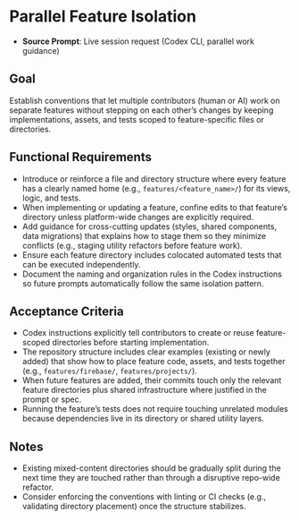 # Parallel Feature Isolation

- **Source Prompt**: Live session request (Codex CLI, parallel work guidance)

## Goal
Establish conventions that let multiple contributors (human or AI) work on separate features without stepping on each other’s changes by keeping implementations, assets, and tests scoped to feature-specific files or directories.

## Functional Requirements
- Introduce or reinforce a file and directory structure where every feature has a clearly named home (e.g., `features/<feature_name>/`) for its views, logic, and tests.
- When implementing or updating a feature, confine edits to that feature’s directory unless platform-wide changes are explicitly required.
- Add guidance for cross-cutting updates (styles, shared components, data migrations) that explains how to stage them so they minimize conflicts (e.g., staging utility refactors before feature work).
- Ensure each feature directory includes colocated automated tests that can be executed independently.
- Document the naming and organization rules in the Codex instructions so future prompts automatically follow the same isolation pattern.

## Acceptance Criteria
- Codex instructions explicitly tell contributors to create or reuse feature-scoped directories before starting implementation.
- The repository structure includes clear examples (existing or newly added) that show how to place feature code, assets, and tests together (e.g., `features/firebase/`, `features/projects/`).
- When future features are added, their commits touch only the relevant feature directories plus shared infrastructure where justified in the prompt or spec.
- Running the feature’s tests does not require touching unrelated modules because dependencies live in its directory or shared utility layers.

## Notes
- Existing mixed-content directories should be gradually split during the next time they are touched rather than through a disruptive repo-wide refactor.
- Consider enforcing the conventions with linting or CI checks (e.g., validating directory placement) once the structure stabilizes.
